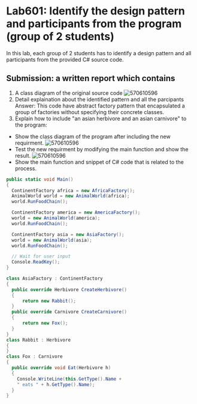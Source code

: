 # Lab601: Identify the design pattern and participants from the program (group of 2 students)

In this lab, each group of 2 students has to identify a design pattern and all participants 
from the provided C# source code. 

## Submission: a written report which contains

1. A class diagram of the original source code
![570610596](http://i.imgur.com/3slx95I.png)
2. Detail explaination about the identified pattern and all the parcipants
Answer: This code have abstract factory pattern that encapsulated a group of factories without specifying their concrete classes.
3. Explain how to include "an asian herbivore and an asian carnivore" to the program: 
  - Show the class diagram of the program after including the new requirment.
![570610596](http://i.imgur.com/BYfFstg.png)
  - Test the new requirment by modifying the main function and show the result.
![570610596](http://i.imgur.com/oM81NmB.jpg)
  - Show the main function and snippet of C# code that is related to the process.
  ```cs
  public static void Main()
  {
    ContinentFactory africa = new AfricaFactory();
    AnimalWorld world = new AnimalWorld(africa);
    world.RunFoodChain();
 
    ContinentFactory america = new AmericaFactory();
    world = new AnimalWorld(america);
    world.RunFoodChain();

    ContinentFactory asia = new AsiaFactory();
    world = new AnimalWorld(asia);
    world.RunFoodChain();
 
    // Wait for user input
    Console.ReadKey();
  }

  class AsiaFactory : ContinentFactory
  {
    public override Herbivore CreateHerbivore()
    {
        return new Rabbit();
    }
    public override Carnivore CreateCarnivore()
    {
        return new Fox();
    }
  }
  class Rabbit : Herbivore
  {
  }
  class Fox : Carnivore
  {
    public override void Eat(Herbivore h)
    {
      Console.WriteLine(this.GetType().Name +
      " eats " + h.GetType().Name);
    }
  }
  ```
